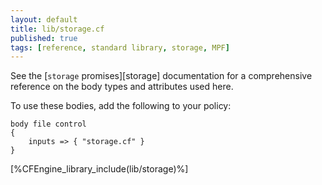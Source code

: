 ```yaml
---
layout: default
title: lib/storage.cf
published: true
tags: [reference, standard library, storage, MPF]
---
```


See the [`storage` promises][storage] documentation for a
comprehensive reference on the body types and attributes used here.

To use these bodies, add the following to your policy:

```cf3
body file control
{
	inputs => { "storage.cf" }
}
```

[%CFEngine_library_include(lib/storage)%]
